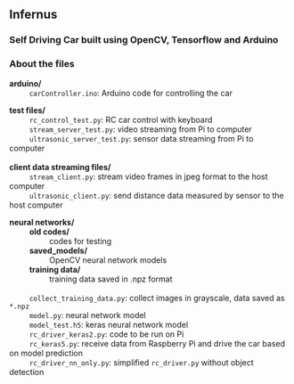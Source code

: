 

<h2 id="infernus">Infernus</h2>
<h3 id="self-driving-car-built-using-opencv-tensorflow-and-arduino">Self Driving Car built using OpenCV, Tensorflow and Arduino</h3>
<h3 id="about-the-files">About the files</h3>
<p><strong>arduino/</strong><br>
     <code>carController.ino</code>: Arduino code for controlling the car</p>
<p><strong>test files/</strong><br>
     <code>rc_control_test.py</code>: RC car control with keyboard<br>
     <code>stream_server_test.py</code>: video streaming from Pi to computer<br>
     <code>ultrasonic_server_test.py</code>: sensor data streaming from Pi to computer<br>
   <br>
<strong>client data streaming files/</strong><br>
     <code>stream_client.py</code>: stream video frames in jpeg format to the host computer<br>
     <code>ultrasonic_client.py</code>: send distance data measured by sensor to the host computer</p>
<p><strong>neural networks/</strong><br>
     <strong>old codes/</strong><br>
        codes for testing<br>
     <strong>saved_models/</strong><br>
        OpenCV neural network models<br>
    <strong>training data/</strong><br>
        training data saved in .npz format<br>
   <br>
     <code>collect_training_data.py</code>: collect images in grayscale, data saved as  <code>*.npz</code><br>
     <code>model.py</code>: neural network model<br>
     <code>model_test.h5</code>: keras neural network model<br>
     <code>rc_driver_keras2.py</code>: code to be run on Pi<br>
     <code>rc_keras5.py</code>: receive data from Raspberry Pi and drive the car based on model prediction<br>
     <code>rc_driver_nn_only.py</code>: simplified  <code>rc_driver.py</code>  without object detection</p>

